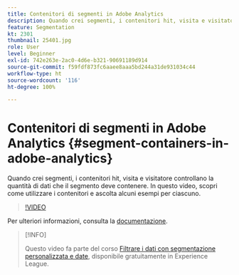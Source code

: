 ```yaml
---
title: Contenitori di segmenti in Adobe Analytics
description: Quando crei segmenti, i contenitori hit, visita e visitatore controllano la quantità di dati che il segmento deve contenere. In questo video, scopri come utilizzare i contenitori e ascolta alcuni esempi per ciascuno.
feature: Segmentation
kt: 2301
thumbnail: 25401.jpg
role: User
level: Beginner
exl-id: 742e263e-2ac0-4d6e-b321-90691189d914
source-git-commit: f59fdf873fc6aaee8aaa5bd244a31de931034c44
workflow-type: ht
source-wordcount: '116'
ht-degree: 100%

---
```


# Contenitori di segmenti in Adobe Analytics {#segment-containers-in-adobe-analytics}

Quando crei segmenti, i contenitori hit, visita e visitatore controllano la quantità di dati che il segmento deve contenere. In questo video, scopri come utilizzare i contenitori e ascolta alcuni esempi per ciascuno.

>[!VIDEO](https://video.tv.adobe.com/v/25401/?quality=12)

Per ulteriori informazioni, consulta la [documentazione](https://experienceleague.adobe.com/docs/analytics/components/segmentation/seg-home.html?lang=it).

>[!INFO]
>
> Questo video fa parte del corso [Filtrare i dati con segmentazione personalizzata e date](https://experienceleague.adobe.com/?recommended=Analytics-U-1-2021.1.filterdata&amp;lang=it), disponibile gratuitamente in Experience League.
